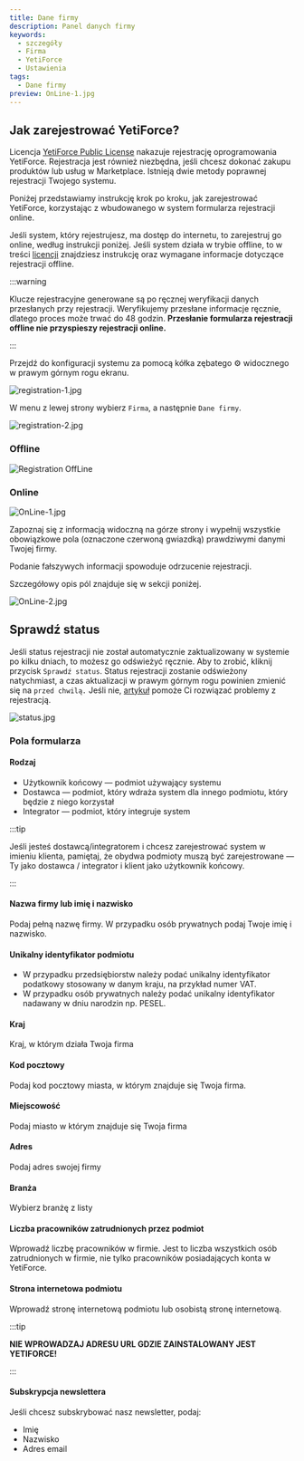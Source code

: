 ```yaml
---
title: Dane firmy
description: Panel danych firmy
keywords:
  - szczegóły
  - Firma
  - YetiForce
  - Ustawienia
tags:
  - Dane firmy
preview: OnLine-1.jpg
---
```


## Jak zarejestrować YetiForce?

Licencja [YetiForce Public License](/introduction/license-open-source) nakazuje rejestrację oprogramowania YetiForce. Rejestracja jest również niezbędna, jeśli chcesz dokonać zakupu produktów lub usług w Marketplace. Istnieją dwie metody poprawnej rejestracji Twojego systemu.

Poniżej przedstawiamy instrukcję krok po kroku, jak zarejestrować YetiForce, korzystając z wbudowanego w system formularza rejestracji online.

Jeśli system, który rejestrujesz, ma dostęp do internetu, to zarejestruj go online, według instrukcji poniżej. Jeśli system działa w trybie offline, to w treści [licencji](/introduction/license-open-source) znajdziesz instrukcję oraz wymagane informacje dotyczące rejestracji offline.

:::warning

Klucze rejestracyjne generowane są po ręcznej weryfikacji danych przesłanych przy rejestracji. Weryfikujemy przesłane informacje ręcznie, dlatego proces może trwać do 48 godzin. **Przesłanie formularza rejestracji offline nie przyspieszy rejestracji online.**

:::

Przejdź do konfiguracji systemu za pomocą kółka zębatego ⚙ widocznego w prawym górnym rogu ekranu.

![registration-1.jpg](registration-1.jpg)

W menu z lewej strony wybierz `Firma`, a następnie `Dane firmy`.

![registration-2.jpg](registration-2.jpg)

### Offline

![Registration OffLine](offline.jpg)

### Online

![OnLine-1.jpg](OnLine-1.jpg)

Zapoznaj się z informacją widoczną na górze strony i wypełnij wszystkie obowiązkowe pola (oznaczone czerwoną gwiazdką) prawdziwymi danymi Twojej firmy.

Podanie fałszywych informacji spowoduje odrzucenie rejestracji.

Szczegółowy opis pól znajduje się w sekcji poniżej.

![OnLine-2.jpg](OnLine-2.jpg)

## Sprawdź status

Jeśli status rejestracji nie został automatycznie zaktualizowany w systemie po kilku dniach, to możesz go odświeżyć ręcznie. Aby to zrobić, kliknij przycisk `Sprawdź status`. Status rejestracji zostanie odświeżony natychmiast, a czas aktualizacji w prawym górnym rogu powinien zmienić się na `przed chwilą.` Jeśli nie, [artykuł](administrator-guides/company/problems-with-system-registration/) pomoże Ci rozwiązać problemy z rejestracją.

![status.jpg](status.jpg)

### Pola formularza

#### Rodzaj

- Użytkownik końcowy — podmiot używający systemu
- Dostawca — podmiot, który wdraża system dla innego podmiotu, który będzie z niego korzystał
- Integrator — podmiot, który integruje system

:::tip

Jeśli jesteś dostawcą/integratorem i chcesz zarejestrować system w imieniu klienta, pamiętaj, że obydwa podmioty muszą być zarejestrowane — Ty jako dostawca / integrator i klient jako użytkownik końcowy.

:::

#### Nazwa firmy lub imię i nazwisko

Podaj pełną nazwę firmy. W przypadku osób prywatnych podaj Twoje imię i nazwisko.

#### Unikalny identyfikator podmiotu

- W przypadku przedsiębiorstw należy podać unikalny identyfikator podatkowy stosowany w danym kraju, na przykład numer VAT.
- W przypadku osób prywatnych należy podać unikalny identyfikator nadawany w dniu narodzin np. PESEL.

#### Kraj

Kraj, w którym działa Twoja firma

#### Kod pocztowy

Podaj kod pocztowy miasta, w którym znajduje się Twoja firma.

#### Miejscowość

Podaj miasto w którym znajduje się Twoja firma

#### Adres

Podaj adres swojej firmy

#### Branża

Wybierz branżę z listy

#### Liczba pracowników zatrudnionych przez podmiot

Wprowadź liczbę pracowników w firmie. Jest to liczba wszystkich osób zatrudnionych w firmie, nie tylko pracowników posiadających konta w YetiForce.

#### Strona internetowa podmiotu

Wprowadź stronę internetową podmiotu lub osobistą stronę internetową.

:::tip

**NIE WPROWADZAJ ADRESU URL GDZIE ZAINSTALOWANY JEST YETIFORCE!**

:::

#### Subskrypcja newslettera

Jeśli chcesz subskrybować nasz newsletter, podaj:

- Imię
- Nazwisko
- Adres email
